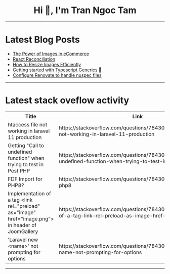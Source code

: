 <h1 align="center">Hi 👋, I'm Tran Ngoc Tam</h1>

---

# Latest Blog Posts 
<!-- BLOG-POST-LIST:START -->
- [The Power of Images in eCommerce](https://dev.to/msmith99994/the-power-of-images-in-ecommerce-h9k)
- [React Reconciliation](https://dev.to/gbengacode/react-reconciliation-59am)
- [How to Resize Images Efficiently](https://dev.to/msmith99994/how-to-resize-images-efficiently-3ngg)
- [Getting started with Typescript Generics 🚀](https://dev.to/pacholoamit/getting-started-with-typescript-generics-40a)
- [Configure Renovate to handle nuspec files](https://dev.to/asimmon/configure-renovate-to-handle-nuspec-files-4c79)
<!-- BLOG-POST-LIST:END -->

---

# Latest stack oveflow activity
<table>
  <tr><th>Title</th><th>Link</th></tr>
  <!-- STACKOVERFLOW:START --><tr><td>htaccess file not working in laravel 11 production</td><td>https://stackoverflow.com/questions/78430327/htaccess-file-not-working-in-laravel-11-production</td></tr><tr><td>Getting &quot;Call to undefined function&quot; when trying to test in Pest PHP</td><td>https://stackoverflow.com/questions/78430324/getting-call-to-undefined-function-when-trying-to-test-in-pest-php</td></tr><tr><td>FDF Import for PHP8?</td><td>https://stackoverflow.com/questions/78430286/fdf-import-for-php8</td></tr><tr><td>Implementation of a tag &lt;link rel=&quot;preload&quot; as=&quot;image&quot; href=&quot;image.png&quot;&gt; in header of JoomGallery</td><td>https://stackoverflow.com/questions/78430261/implementation-of-a-tag-link-rel-preload-as-image-href-image-png-in-head</td></tr><tr><td>&#39;Laravel new &lt;name&gt;&#39; not prompting for options</td><td>https://stackoverflow.com/questions/78430260/laravel-new-name-not-prompting-for-options</td></tr><!-- STACKOVERFLOW:END -->
</table>

---


